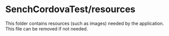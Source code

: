 # SenchCordovaTest/resources

This folder contains resources (such as images) needed by the application. This file can
be removed if not needed.
